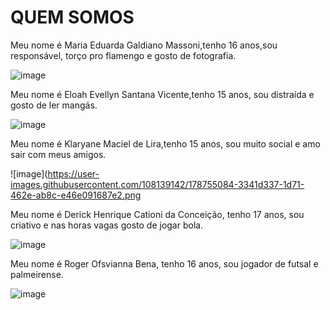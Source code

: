 # QUEM SOMOS



Meu nome é Maria Eduarda Galdiano Massoni,tenho 16 anos,sou responsável, torço pro flamengo e gosto de fotografia.

![image](https://user-images.githubusercontent.com/108139142/178756887-2c2f23c0-715a-4999-8a24-6786d8542dec.png)



Meu nome é Eloah Evellyn Santana Vicente,tenho 15 anos, sou distraída e gosto de ler mangás.

![image](https://user-images.githubusercontent.com/108139142/178755054-f5d28642-7349-4841-ac14-dcf66425dd5d.png)



Meu nome é Klaryane Maciel de Lira,tenho 15 anos, sou muito social e amo sair com meus amigos.

![image](https://user-images.githubusercontent.com/108139142/178755084-3341d337-1d71-462e-ab8c-e46e091687e2.png



Meu nome é Derick Henrique Cationi da Conceição, tenho 17 anos, sou criativo e nas horas vagas gosto de jogar bola.

![image](https://user-images.githubusercontent.com/108139142/178756927-c0ad4add-f63a-4264-a303-f4b276788390.png)



Meu nome é Roger Ofsvianna Bena, tenho 16 anos, sou jogador de futsal e palmeirense.

![image](https://user-images.githubusercontent.com/108139142/178754678-7a082ff9-6e9a-493d-a237-c018eb7bbbe5.png)
